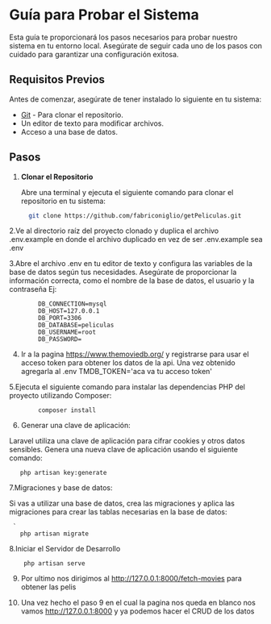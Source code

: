 # Guía para Probar el Sistema

Esta guía te proporcionará los pasos necesarios para probar nuestro sistema en tu entorno local. Asegúrate de seguir cada uno de los pasos con cuidado para garantizar una configuración exitosa.

## Requisitos Previos

Antes de comenzar, asegúrate de tener instalado lo siguiente en tu sistema:

- [Git](https://git-scm.com/) - Para clonar el repositorio.
- Un editor de texto para modificar archivos.
- Acceso a una base de datos.

## Pasos

1. **Clonar el Repositorio**

   Abre una terminal y ejecuta el siguiente comando para clonar el repositorio en tu sistema:

   ```bash
     git clone https://github.com/fabriconiglio/getPeliculas.git

2.Ve al directorio raíz del proyecto clonado y duplica el archivo .env.example en donde el archivo duplicado en vez de ser .env.example sea .env

3.Abre el archivo .env en tu editor de texto y configura las variables de la base de datos según tus necesidades. Asegúrate de proporcionar la información correcta, como el nombre de la base de datos, el usuario y la contraseña
Ej:

    
            DB_CONNECTION=mysql
            DB_HOST=127.0.0.1
            DB_PORT=3306
            DB_DATABASE=peliculas
            DB_USERNAME=root
            DB_PASSWORD=


4. Ir a la pagina https://www.themoviedb.org/ y registrarse para usar el acceso token para obtener los datos de la api. Una vez obtenido agregarla al .env TMDB_TOKEN='aca va tu acceso token'

5.Ejecuta el siguiente comando para instalar las dependencias PHP del proyecto utilizando Composer:

        
            composer install

6. Generar una clave de aplicación:

Laravel utiliza una clave de aplicación para cifrar cookies y otros datos sensibles. Genera una nueva clave de aplicación usando el siguiente comando:

    
       php artisan key:generate
       
7.Migraciones y base de datos:

Si vas a utilizar una base de datos, crea las migraciones y aplica las migraciones para crear las tablas necesarias en la base de datos:

     `
       php artisan migrate

8.Iniciar el Servidor de Desarrollo

    
        php artisan serve

9. Por ultimo nos dirigimos al http://127.0.0.1:8000/fetch-movies para obtener las pelis

10. Una vez hecho el paso 9 en el cual la pagina nos queda en blanco nos vamos http://127.0.0.1:8000 y ya podemos hacer el CRUD de los datos



